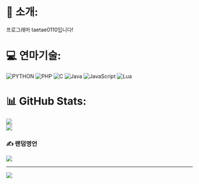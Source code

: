 # 💫 소개:
프로그래머 taetae0110입니다!


# 💻 연마기술:
![PYTHON](https://img.shields.io/badge/Python-3776AB?style=for-the-badge&logo=python&logoColor=white) ![PHP](https://img.shields.io/badge/PHP-777BB4?style=for-the-badge&logo=php&logoColor=white) ![C](https://img.shields.io/badge/c-%2300599C.svg?style=for-the-badge&logo=c&logoColor=white) ![Java](https://img.shields.io/badge/java-%23ED8B00.svg?style=for-the-badge&logo=openjdk&logoColor=white) ![JavaScript](https://img.shields.io/badge/javascript-%23323330.svg?style=for-the-badge&logo=javascript&logoColor=%23F7DF1E) ![Lua](https://img.shields.io/badge/lua-%232C2D72.svg?style=for-the-badge&logo=lua&logoColor=white)
# 📊 GitHub Stats:
![](https://nirzak-streak-stats.vercel.app/?user=taetae0110&theme=dark&hide_border=false)<br/>
![](https://github-readme-stats.vercel.app/api/top-langs/?username=taetae0110&theme=dark&hide_border=false&include_all_commits=false&count_private=false&layout=compact)

### ✍️ 랜덤명언
![](https://quotes-github-readme.vercel.app/api?type=horizontal&theme=radical)

---
[![](https://visitcount.itsvg.in/api?id=taetae0110&icon=0&color=0)](https://visitcount.itsvg.in)

<!-- Proudly created with GPRM ( https://gprm.itsvg.in ) -->
